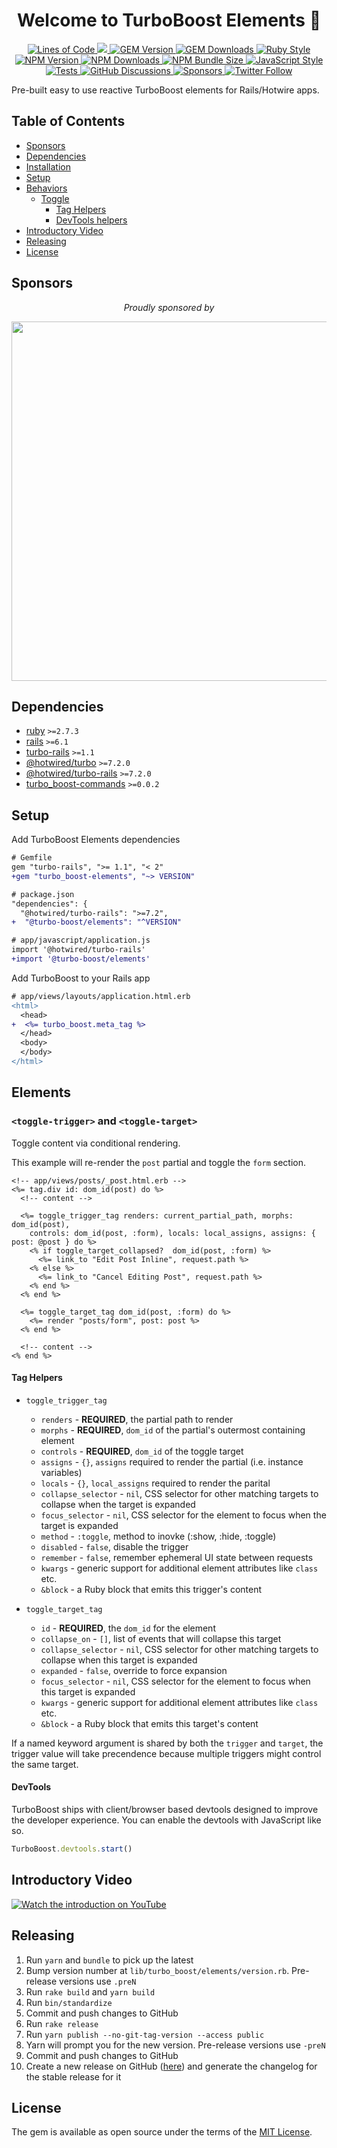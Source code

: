 <p align="center">
  <h1 align="center">
    Welcome to TurboBoost Elements 👋
  </h1>
  <p align="center">
    <a href="http://blog.codinghorror.com/the-best-code-is-no-code-at-all/">
      <img alt="Lines of Code" src="https://img.shields.io/badge/loc-1167-47d299.svg" />
    </a>
    <a href="https://codeclimate.com/github/hopsoft/turbo_boost-elements/maintainability">
      <img src="https://api.codeclimate.com/v1/badges/7aac6daed3e4032e292e/maintainability" />
    </a>
    <a href="https://rubygems.org/gems/turbo_boost-elements">
      <img alt="GEM Version" src="https://img.shields.io/gem/v/turbo_boost-elements?color=168AFE&include_prereleases&logo=ruby&logoColor=FE1616">
    </a>
    <a href="https://rubygems.org/gems/turbo_boost-elements">
      <img alt="GEM Downloads" src="https://img.shields.io/gem/dt/turbo_boost-elements?color=168AFE&logo=ruby&logoColor=FE1616">
    </a>
    <a href="https://github.com/testdouble/standard">
      <img alt="Ruby Style" src="https://img.shields.io/badge/style-standard-168AFE?logo=ruby&logoColor=FE1616" />
    </a>
    <a href="https://www.npmjs.com/package/@turbo-boost/elements">
      <img alt="NPM Version" src="https://img.shields.io/npm/v/@turbo-boost/elements?color=168AFE&logo=npm">
    </a>
    <a href="https://www.npmjs.com/package/@turbo-boost/elements">
      <img alt="NPM Downloads" src="https://img.shields.io/npm/dm/@turbo-boost/elements?color=168AFE&logo=npm">
    </a>
    <a href="https://bundlephobia.com/package/@turbo-boost/elements@">
      <img alt="NPM Bundle Size" src="https://img.shields.io/bundlephobia/minzip/@turbo-boost/elements?label=bundle%20size&logo=npm&color=47d299">
    </a>
    <a href="https://github.com/sheerun/prettier-standard">
      <img alt="JavaScript Style" src="https://img.shields.io/badge/style-prettier--standard-168AFE?logo=javascript&logoColor=f4e137" />
    </a>
    <a href="https://github.com/hopsoft/turbo_boost-elements/actions/workflows/tests.yml">
      <img alt="Tests" src="https://github.com/hopsoft/turbo_boost-elements/actions/workflows/tests.yml/badge.svg" />
    </a>
    <a href="https://github.com/hopsoft/turbo_boost-elements/discussions" target="_blank">
      <img alt="GitHub Discussions" src="https://img.shields.io/github/discussions/hopsoft/turbo_boost-elements?color=168AFE&logo=github">
    </a>
    <a href="https://github.com/sponsors/hopsoft">
      <img alt="Sponsors" src="https://img.shields.io/github/sponsors/hopsoft?color=eb4aaa&logo=GitHub%20Sponsors" />
    </a>
    <a href="https://twitter.com/hopsoft">
      <img alt="Twitter Follow" src="https://img.shields.io/twitter/follow/hopsoft?logo=twitter&style=social">
    </a>
  </p>
</p>

Pre-built easy to use reactive TurboBoost elements for Rails/Hotwire apps.

<!-- Tocer[start]: Auto-generated, don't remove. -->

## Table of Contents

  - [Sponsors](#sponsors)
  - [Dependencies](#dependencies)
  - [Installation](#installation)
  - [Setup](#setup)
  - [Behaviors](#behaviors)
    - [Toggle](#toggle)
      - [Tag Helpers](#tag-helpers)
      - [DevTools helpers](#devtools-helpers)
  - [Introductory Video](#introductory-video)
  - [Releasing](#releasing)
  - [License](#license)

<!-- Tocer[finish]: Auto-generated, don't remove. -->

## Sponsors

<p align="center">
  <em>Proudly sponsored by</em>
</p>
<p align="center">
  <a href="https://www.clickfunnels.com?utm_source=hopsoft&utm_medium=open-source&utm_campaign=turbo_boost-elements">
    <img src="https://images.clickfunnel.com/uploads/digital_asset/file/176632/clickfunnels-dark-logo.svg" width="575" />
  </a>
</p>

## Dependencies

- [ruby](https://www.ruby-lang.org/) `>=2.7.3`
- [rails](https://rubygems.org/gems/rails) `>=6.1`
- [turbo-rails](https://rubygems.org/gems/turbo-rails) `>=1.1`
- [@hotwired/turbo](https://yarnpkg.com/package/@hotwired/turbo) `>=7.2.0`
- [@hotwired/turbo-rails](https://yarnpkg.com/package/@hotwired/turbo-rails) `>=7.2.0`
- [turbo_boost-commands](https://github.com/hopsoft/turbo_boost-commands) `>=0.0.2`

## Setup

Add TurboBoost Elements dependencies

```diff
# Gemfile
gem "turbo-rails", ">= 1.1", "< 2"
+gem "turbo_boost-elements", "~> VERSION"
```

```diff
# package.json
"dependencies": {
  "@hotwired/turbo-rails": ">=7.2",
+  "@turbo-boost/elements": "^VERSION"
```

```diff
# app/javascript/application.js
import '@hotwired/turbo-rails'
+import '@turbo-boost/elements'
```

Add TurboBoost to your Rails app

```diff
# app/views/layouts/application.html.erb
<html>
  <head>
+  <%= turbo_boost.meta_tag %>
  </head>
  <body>
  </body>
</html>
```

## Elements

### `<toggle-trigger>` and `<toggle-target>`

Toggle content via conditional rendering.

This example will re-render the `post` partial and toggle the `form` section.

```erb
<!-- app/views/posts/_post.html.erb -->
<%= tag.div id: dom_id(post) do %>
  <!-- content -->

  <%= toggle_trigger_tag renders: current_partial_path, morphs: dom_id(post),
    controls: dom_id(post, :form), locals: local_assigns, assigns: { post: @post } do %>
    <% if toggle_target_collapsed?  dom_id(post, :form) %>
      <%= link_to "Edit Post Inline", request.path %>
    <% else %>
      <%= link_to "Cancel Editing Post", request.path %>
    <% end %>
  <% end %>

  <%= toggle_target_tag dom_id(post, :form) do %>
    <%= render "posts/form", post: post %>
  <% end %>

  <!-- content -->
<% end %>
```

#### Tag Helpers

- `toggle_trigger_tag`

  - `renders` - **REQUIRED**, the partial path to render
  - `morphs` - **REQUIRED**, `dom_id` of the partial's outermost containing element
  - `controls` - **REQUIRED**, `dom_id` of the toggle target
  - `assigns` - `{}`, `assigns` required to render the partial (i.e. instance variables)
  - `locals` - `{}`, `local_assigns` required to render the parital
  - `collapse_selector` - `nil`, CSS selector for other matching targets to collapse when the target is expanded
  - `focus_selector` - `nil`, CSS selector for the element to focus when the target is expanded
  - `method` - `:toggle`, method to inovke (:show, :hide, :toggle)
  - `disabled` - `false`, disable the trigger
  - `remember` - `false`, remember ephemeral UI state between requests
  - `kwargs` - generic support for additional element attributes like `class` etc.
  - `&block` - a Ruby block that emits this trigger's content

- `toggle_target_tag`

  - `id` - **REQUIRED**, the `dom_id` for the element
  - `collapse_on` - `[]`, list of events that will collapse this target
  - `collapse_selector` - `nil`, CSS selector for other matching targets to collapse when this target is expanded
  - `expanded` - `false`, override to force expansion
  - `focus_selector` - `nil`, CSS selector for the element to focus when this target is expanded
  - `kwargs` - generic support for additional element attributes like `class` etc.
  - `&block` - a Ruby block that emits this target's content

If a named keyword argument is shared by both the `trigger` and `target`,
the trigger value will take precendence because multiple triggers might control the same target.

#### DevTools

TurboBoost ships with client/browser based devtools designed to improve the developer experience.
You can enable the devtools with JavaScript like so.

```js
TurboBoost.devtools.start()
```

## Introductory Video
[![Watch the introduction on YouTube](https://img.youtube.com/vi/WERDPzOz1sA/maxresdefault.jpg)](https://youtu.be/WERDPzOz1sA "Watch the introduction on YouTube")

## Releasing

1. Run `yarn` and `bundle` to pick up the latest
1. Bump version number at `lib/turbo_boost/elements/version.rb`. Pre-release versions use `.preN`
1. Run `rake build` and `yarn build`
1. Run `bin/standardize`
1. Commit and push changes to GitHub
1. Run `rake release`
1. Run `yarn publish --no-git-tag-version --access public`
1. Yarn will prompt you for the new version. Pre-release versions use `-preN`
1. Commit and push changes to GitHub
1. Create a new release on GitHub ([here](https://github.com/hopsoft/turbo_boost-elements/releases)) and generate the changelog for the stable release for it

## License

The gem is available as open source under the terms of the [MIT License](https://opensource.org/licenses/MIT).
